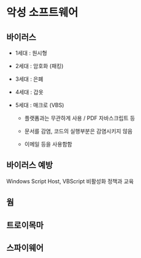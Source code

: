 # 악성 소프트웨어

## 바이러스

* 1세대 : 원시형

* 2세대 : 암호화 (패킹)

* 3세대 : 은폐

* 4세대 : 갑옷

* 5세대 : 매크로 (VBS)

  * 플랫폼과는 무관하게 사용 / PDF 자바스크립트 등

  * 문서를 감염, 코드의 실행부분은 감염시키지 않음

  * 이메일 등을 사용함함

## 바이러스 예방

Windows Script Host, VBScript 비활성화
정책과 교육

## 웜

## 트로이목마

## 스파이웨어